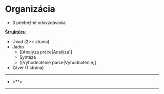 # Organizácia
- 3 priebežné odovzdávania


**Štruktúra**:
- Úvod (2>= strana)
- Jadro
	- [[Analýza práce|Analýza]]
	- Syntéza
	- [[Vyhodnotenie párce|Vyhodnotenie]]
- Záver (1 strana)

---
- <**>
---